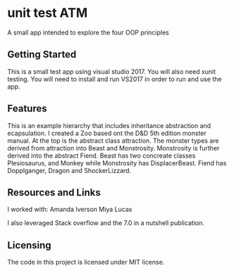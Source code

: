 # unit test ATM

A small app intended to explore the four OOP principles

## Getting Started

This is a small test app using visual studio 2017. 
You will also need xunit testing. 
You will need to install and run VS2017 in order to run and use the app.

## Features

This is an example hierarchy that includes inheritance abstraction and ecapsulation. I created a Zoo based ont the D&D 5th edition monster manual. At the top is the abstract class attraction. The monster types are derived from attraction into Beast and Monstrosity. Monstrosity is further derived into the abstract Fiend. Beast has two concreate classes Plesiosaurus, and Monkey while Monstrosity has DisplacerBeast. Fiend has Dopplganger, Dragon and ShockerLizzard.

## Resources and Links

I worked with:
Amanda Iverson
Miya Lucas

I also leveraged Stack overflow and the 7.0 in a nutshell publication. 

## Licensing

The code in this project is licensed under MIT license.